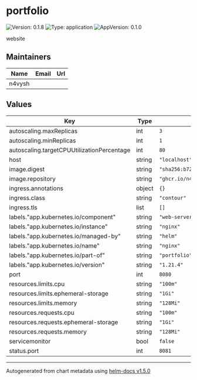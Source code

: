 # portfolio

![Version: 0.1.8](https://img.shields.io/badge/Version-0.1.8-informational?style=flat-square) ![Type: application](https://img.shields.io/badge/Type-application-informational?style=flat-square) ![AppVersion: 0.1.0](https://img.shields.io/badge/AppVersion-0.1.0-informational?style=flat-square)

website

## Maintainers

| Name | Email | Url |
| ---- | ------ | --- |
| n4vysh |  |  |

## Values

| Key | Type | Default | Description |
|-----|------|---------|-------------|
| autoscaling.maxReplicas | int | `3` |  |
| autoscaling.minReplicas | int | `1` |  |
| autoscaling.targetCPUUtilizationPercentage | int | `80` |  |
| host | string | `"localhost"` |  |
| image.digest | string | `"sha256:b721a3931efa1c1b0c5700a87403eefbc793aa0494b2a5b5b27351816ecf074f"` |  |
| image.repository | string | `"ghcr.io/n4vysh/portfolio"` |  |
| ingress.annotations | object | `{}` |  |
| ingress.class | string | `"contour"` |  |
| ingress.tls | list | `[]` |  |
| labels."app.kubernetes.io/component" | string | `"web-server"` |  |
| labels."app.kubernetes.io/instance" | string | `"nginx"` |  |
| labels."app.kubernetes.io/managed-by" | string | `"helm"` |  |
| labels."app.kubernetes.io/name" | string | `"nginx"` |  |
| labels."app.kubernetes.io/part-of" | string | `"portfolio"` |  |
| labels."app.kubernetes.io/version" | string | `"1.21.4"` |  |
| port | int | `8080` |  |
| resources.limits.cpu | string | `"100m"` |  |
| resources.limits.ephemeral-storage | string | `"1Gi"` |  |
| resources.limits.memory | string | `"128Mi"` |  |
| resources.requests.cpu | string | `"100m"` |  |
| resources.requests.ephemeral-storage | string | `"1Gi"` |  |
| resources.requests.memory | string | `"128Mi"` |  |
| servicemonitor | bool | `false` |  |
| status.port | int | `8081` |  |

----------------------------------------------
Autogenerated from chart metadata using [helm-docs v1.5.0](https://github.com/norwoodj/helm-docs/releases/v1.5.0)
